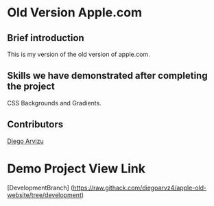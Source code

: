 # Old Version Apple.com

## Brief introduction

This is my version of the old version of apple.com.

## Skills we have demonstrated after completing the project

CSS Backgrounds and Gradients.

## Contributors

[Diego Arvizu](https://github.com/diegoarvz4)

# Demo Project View Link

[DevelopmentBranch] (https://raw.githack.com/diegoarvz4/apple-old-website/tree/development)